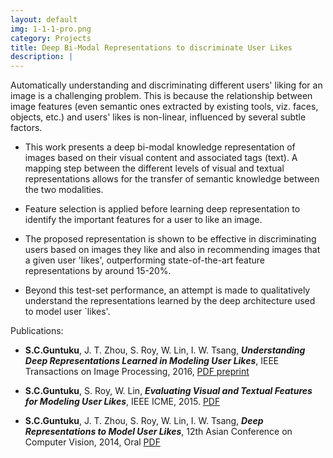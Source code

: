 ```yaml
---
layout: default
img: 1-1-1-pro.png
category: Projects
title: Deep Bi-Modal Representations to discriminate User Likes
description: |
---
```


Automatically understanding and discriminating different users' liking for an image is a challenging problem. This is because the relationship between image features (even semantic ones extracted by existing tools, viz. faces, objects, etc.) and users' likes is non-linear, influenced by several subtle factors.   

  * This work presents a deep bi-modal knowledge representation of images based on their visual content and associated tags (text). A mapping step between the different levels of visual and textual representations allows for the transfer of semantic knowledge between the two modalities.   

  * Feature selection is applied before learning deep representation to identify the important features for a user to like an image.    
  
  * The proposed representation is shown to be effective in discriminating users based on images they like and also in recommending images that a given user 'likes', outperforming state-of-the-art feature representations by around 15-20%.    
  
  * Beyond this test-set performance, an attempt is made to qualitatively understand the representations learned by the deep architecture used to model user `likes'.   
  
Publications:   

 +  **S.C.Guntuku**, J. T. Zhou, S. Roy, W. Lin, I. W. Tsang, **_Understanding Deep Representations Learned in Modeling User Likes_**, IEEE Transactions on Image Processing, 2016, [PDF preprint](https://www.dropbox.com/s/iwnhq1w3m3i70nd/TIP_SubmissionR3.pdf?dl=1)  

 +  **S.C.Guntuku**, S. Roy, W. Lin, **_Evaluating Visual and Textual Features for Modeling User Likes_**, IEEE ICME,  2015. [PDF](https://www.dropbox.com/s/43xkoqui4liac1j/ICME2015_ID114.pdf?dl=1)    

 + **S.C.Guntuku**, J. T. Zhou, S. Roy, W. Lin, I. W. Tsang,  **_Deep Representations to Model User Likes_**, 12th Asian Conference on Computer Vision, 2014, Oral [PDF](https://www.dropbox.com/s/cjjxt1cqw7wdqtk/ACCV2014.pdf?dl=1)   

